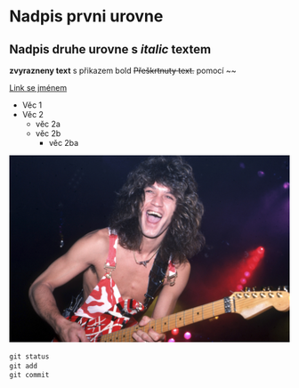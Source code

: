 # Nadpis prvni urovne

## Nadpis druhe urovne s *italic* textem

__zvyrazneny text__ s přikazem bold
~~Přeškrtnuty text.~~ pomocí ~~

[Link se jménem](https://www.youtube.com/watch?v=QLd7lYUoaFc&list=RDQLd7lYUoaFc&index=1 "Remix na YouTube")

* Věc 1
* Věc 2
  * věc 2a
  * věc 2b
    * věc 2ba
 
![Eddie](/eddie.jpg "Eddie")


```vhdl
git status
git add
git commit
```

